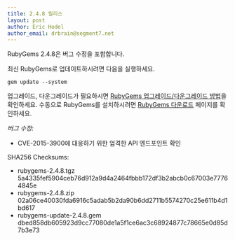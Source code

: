 ```yaml
---
title: 2.4.8 릴리스
layout: post
author: Eric Hodel
author_email: drbrain@segment7.net
---
```


RubyGems 2.4.8은 버그 수정을 포함합니다.

최신 RubyGems로 업데이트하시려면 다음을 실행하세요.

    gem update --system

업그레이드, 다운그레이드가 필요하시면 [RubyGems 업그레이드/다운그레이드
방법][upgrading]을 확인하세요. 수동으로 RubyGems를 설치하시려면 [RubyGems
다운로드][download] 페이지를 확인하세요.

_버그 수정:_

* CVE-2015-3900에 대응하기 위한 엄격한 API 엔드포인트 확인


SHA256 Checksums:

* rubygems-2.4.8.tgz  
  5a4335fef5904ceb76d912a9d4a2464fbbb172df3b2abcb0c67003e77764845e
* rubygems-2.4.8.zip  
  02a06ce40030fda6916c5adab5b2da90b6dd2711b5574270c25e611b4d1bd617
* rubygems-update-2.4.8.gem  
  dbed858db605923d9cc77080de1a5f1ce6ac3c68924877c78665e0d85d7b3e73


[download]: https://rubygems.org/pages/download
[upgrading]: http://rubygems.rubyforge.org/rubygems-update/UPGRADING_rdoc.html

